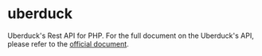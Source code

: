 # uberduck
Uberduck's Rest API for PHP. For the full document on the Uberduck's API, please refer to the [official document](https://docs.uberduck.ai/reference).

